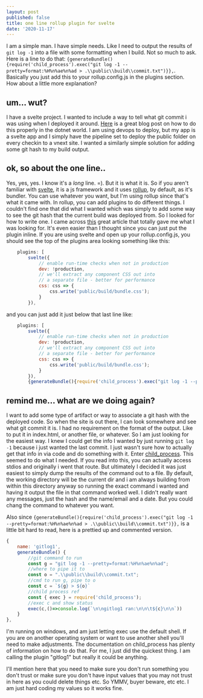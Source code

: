 ```yaml
---
layout: post
published: false
title: one line rollup plugin for svelte
date: '2020-11-17'
---
```

I am a simple man. I have simple needs. Like I need to output the results of `git log -1` into a file with some formatting when I build. Not so much to ask. Here is a line to do that: `{generateBundle(){require('child_process').exec("git log -1 --pretty=format:%H%n%ae%n%ad > .\\public\\build\\commit.txt")}},`. Basically you just add this to your rollup.config.js in the plugins section. How about a little more explanation?

## um... wut?

I have a svelte project. I wanted to include a way to tell what git commit i was using when I deployed it around. [Here](https://www.hanselman.com/blog/adding-a-git-commit-hash-and-azure-devops-build-number-and-build-id-to-an-aspnet-website) is a great blog post on how to do this properly in the dotnet world. I am using devops to deploy, but my app is a svelte app and I simply have the pipeline set to deploy the public folder on every checkin to a vnext site. I wanted a similarly simple solution for adding some git hash to my build output.

## ok, so about the one line..

Yes, yes, yes. I know it's a _long_ line. =). But it is what it is. So if you aren't familiar with [svelte](https://svelte.dev/), it is a js framework and it uses [rollup](https://rollupjs.org/), by default, as it's bundler. You can use whatever you want, but I'm using rollup since that's what it came with. In rollup, you can add plugins to do different things. I couldn't find one that did what I wanted which was simply to add some way to see the git hash that the current build was deployed from. So I looked for how to write one. I came across [this](https://lihautan.com/12-line-rollup-plugin/) great article that totally gave me what I was looking for. It's even easier than I thought since you can just put the plugin inline. If you are using svelte and open up your rollup.config.js, you should see the top of the plugins area looking something like this:

```javascript
	plugins: [
		svelte({
			// enable run-time checks when not in production
			dev: !production,
			// we'll extract any component CSS out into
			// a separate file - better for performance
			css: css => {
				css.write('public/build/bundle.css');
			}
		}),
```

and you can just add it just below that last line like:

```javascript
	plugins: [
		svelte({
			// enable run-time checks when not in production
			dev: !production,
			// we'll extract any component CSS out into
			// a separate file - better for performance
			css: css => {
				css.write('public/build/bundle.css');
			}
		}),
        {generateBundle(){require('child_process').exec("git log -1 --pretty=format:%H%n%ae%n%ad > .\\public\\build\\commit.txt")}},
```

## remind me... what are we doing again?

I want to add some type of artifact or way to associate a git hash with the deployed code. So when the site is out there, I can look somewhere and see what git commit it is. I had no requirement on the format of the output. Like to put it in index.html, or another file, or whatever. So I am just looking for the easiest way. I knew I could get the info I wanted by just running `git log -1` because i just wanted the last commit. I just wasn't sure how to actually get that info in via code and do something with it. Enter [child_process](https://nodejs.org/api/child_process.html#child_process_child_process_exec_command_options_callback). This seemed to do what I needed. If you read into this, you can actually access stdios and originally i went that route. But ultimately I decided it was just easiest to simply dump the results of the command out to a file. By default, the working directory will be the current dir and i am always building from within this directory anyway so running the exact command i wanted and having it output the file in that command worked well. I didn't really want any messages, just the hash and the name/email and a date. But you could chang the command to whatever you want.

Also since `{generateBundle(){require('child_process').exec("git log -1 --pretty=format:%H%n%ae%n%ad > .\\public\\build\\commit.txt")}},` is a little bit hard to read, here is a prettied up and commented version.


```javascript
{
	name: 'gitlog1',
	generateBundle() {
		//git command to run
		const g = "git log -1 --pretty=format:%H%n%ae%n%ad";
		//where to pipe it to
		const o = ".\\public\\build\\commit.txt";
		//cmd to run g, pipe to o
		const c = `${g} > ${o}`
		//child process ref
		const { exec } = require('child_process');
		//exec c and show status
		exec(c,()=>console.log(`\n\ngitlog1 ran:\n\n\t${c}\n\n`))
	}
},
```

I'm running on windows, and am just letting exec use the default shell. If you are on another operating system or want to use another shell you'll need to make adjustments. The documentation on child_process has plenty of information on how to do that. For me, I just did the quickest thing. I am calling the plugin "gitlog1" but really it could be anything.

I'll mention here that you need to make sure you don't run something you don't trust or make sure you don't have input values that you may not trust in here as you could delete things etc. So YMMV, buyer beware, etc etc. I am just hard coding my values so it works fine.

